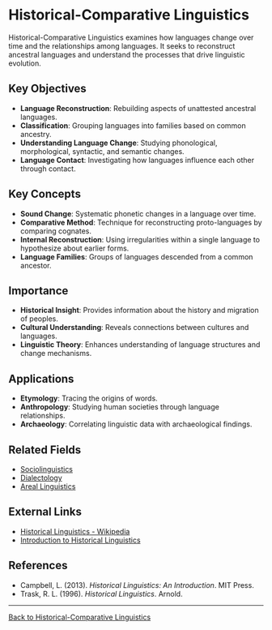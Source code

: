 # Historical-Comparative Linguistics

Historical-Comparative Linguistics examines how languages change over time and the relationships among languages. It seeks to reconstruct ancestral languages and understand the processes that drive linguistic evolution.

## Key Objectives

- **Language Reconstruction**: Rebuilding aspects of unattested ancestral languages.
- **Classification**: Grouping languages into families based on common ancestry.
- **Understanding Language Change**: Studying phonological, morphological, syntactic, and semantic changes.
- **Language Contact**: Investigating how languages influence each other through contact.

## Key Concepts

- **Sound Change**: Systematic phonetic changes in a language over time.
- **Comparative Method**: Technique for reconstructing proto-languages by comparing cognates.
- **Internal Reconstruction**: Using irregularities within a single language to hypothesize about earlier forms.
- **Language Families**: Groups of languages descended from a common ancestor.

## Importance

- **Historical Insight**: Provides information about the history and migration of peoples.
- **Cultural Understanding**: Reveals connections between cultures and languages.
- **Linguistic Theory**: Enhances understanding of language structures and change mechanisms.

## Applications

- **Etymology**: Tracing the origins of words.
- **Anthropology**: Studying human societies through language relationships.
- **Archaeology**: Correlating linguistic data with archaeological findings.

## Related Fields

- [Sociolinguistics](../Sociolinguistics/README.md)
- [Dialectology](Dialectology.md)
- [Areal Linguistics](Advanced/Areal-Linguistics.md)

## External Links

- [Historical Linguistics - Wikipedia](https://en.wikipedia.org/wiki/Historical_linguistics)
- [Introduction to Historical Linguistics](https://www.linguisticsociety.org/resource/historical-linguistics)

## References

- Campbell, L. (2013). *Historical Linguistics: An Introduction*. MIT Press.
- Trask, R. L. (1996). *Historical Linguistics*. Arnold.

---

[Back to Historical-Comparative Linguistics](README.md)
